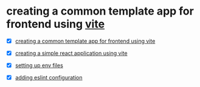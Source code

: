 # creating a common template app for frontend using [vite](https://vitejs.dev/)

- [x] [creating a common template app for frontend using vite](#creating-a-common-template-app-for-frontend-using-vite)

- [x] [creating a simple react application using vite](docs/app-creation.md)

- [x] [setting up env files](docs/env-files.md)

- [x] [adding eslint configuration](docs/eslint.md)
